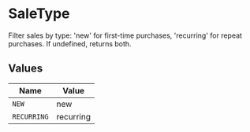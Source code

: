 # SaleType

Filter sales by type: 'new' for first-time purchases, 'recurring' for repeat purchases. If undefined, returns both.


## Values

| Name        | Value       |
| ----------- | ----------- |
| `NEW`       | new         |
| `RECURRING` | recurring   |